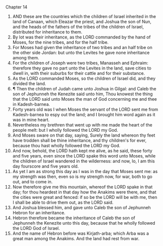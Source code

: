 

Chapter 14

1. AND these are the countries which the children of Israel inherited in the land of Canaan, which Eleazar the priest, and Joshua the son of Nun, and the heads of the fathers of the tribes of the children of Israel, distributed for inheritance to them.
2. By lot was their inheritance, as the LORD commanded by the hand of Moses, for the nine tribes, and for the half tribe.
3. For Moses had given the inheritance of two tribes and an half tribe on the other side Jordan: but unto the Levites he gave none inheritance among them.
4. For the children of Joseph were two tribes, Manasseh and Ephraim: therefore they gave no part unto the Levites in the land, save cities to dwell in, with their suburbs for their cattle and for their substance.
5. As the LORD commanded Moses, so the children of Israel did, and they divided the land.
6. ¶ Then the children of Judah came unto Joshua in Gilgal: and Caleb the son of Jephunneh the Kenezite said unto him, Thou knowest the thing that the LORD said unto Moses the man of God concerning me and thee in Kadesh-barnea.
7. Forty years old was I when Moses the servant of the LORD sent me from Kadesh-barnea to espy out the land; and I brought him word again as it was in mine heart.
8. Nevertheless my brethren that went up with me made the heart of the people melt: but I wholly followed the LORD my God.
9. And Moses sware on that day, saying, Surely the land whereon thy feet have trodden shall be thine inheritance, and thy children's for ever, because thou hast wholly followed the LORD my God.
10. And now, behold, the LORD hath kept me alive, as he said, these forty and five years, even since the LORD spake this word unto Moses, while the children of Israel wandered in the wilderness: and now, lo, I am this day fourscore and five years old.
11. As yet I am as strong this day as I was in the day that Moses sent me: as my strength was then, even so is my strength now, for war, both to go out, and to come in.
12. Now therefore give me this mountain, whereof the LORD spake in that day; for thou heardest in that day how the Anakims were there, and that the cities were great and fenced: if so be the LORD will be with me, then I shall be able to drive them out, as the LORD said.
13. And Joshua blessed him, and gave unto Caleb the son of Jephunneh Hebron for an inheritance.
14. Hebron therefore became the inheritance of Caleb the son of Jephunneh the Kenezite unto this day, because that he wholly followed the LORD God of Israel.
15. And the name of Hebron before was Kirjath-arba; which Arba was a great man among the Anakims.  And the land had rest from war.
